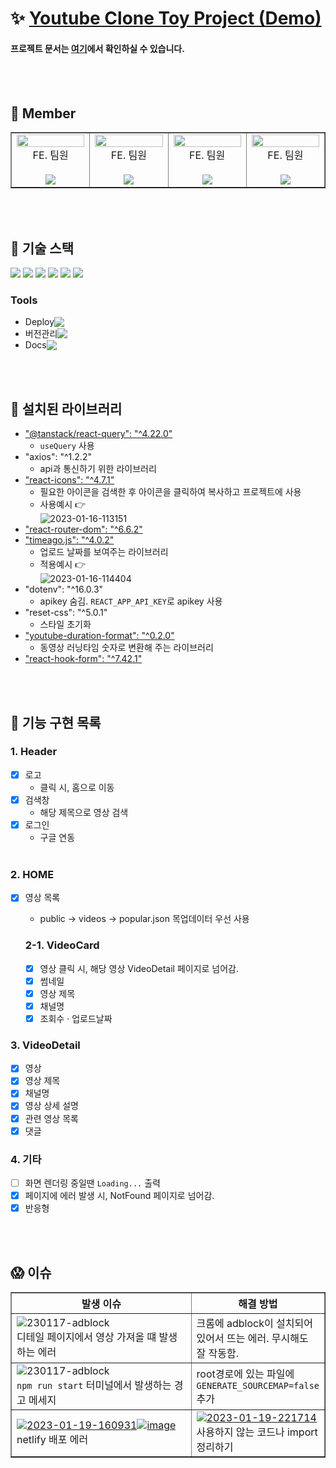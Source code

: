# :sparkles: [Youtube Clone Toy Project (Demo)](https://kdt3-team7-react-youtube-app.netlify.app)

#### 프로젝트 문서는 [여기](https://docs.google.com/spreadsheets/d/1EhoF12aqxV7dyYcOJNbmAZO6rkJGMgtNTbrpR0zFBcM/edit#gid=0)에서 확인하실 수 있습니다.

<br/><br/>

## :raising_hand: Member

<table border>
  <tbody>
    <tr>
      <td align="center" width="150px">
        <img width="100%" src="https://avatars.githubusercontent.com/u/103119275?v=4"  alt=""/>
        <center>FE. 팀원</center>
        <br/>
        <a href="https://github.com/Hyeeeein">
          <img src="https://img.shields.io/badge/김혜인-2596be?style=flat-round&logo=GitHub&logoColor=white"/>
        </a>
      </br>
      <td align="center" width="150px">
        <img width="100%" src="https://avatars.githubusercontent.com/u/103406196?v=4"  alt=""/>
        <center>FE. 팀원</center>
        <br/>
        <a href="https://github.com/hyorimcho">
          <img src="https://img.shields.io/badge/조효림-e28743?style=flat-round&logo=GitHub&logoColor=white"/>
        </a>
      </td>
      <td align="center" width="150px">
        <img width="100%" src="https://avatars.githubusercontent.com/u/76930602?v=4"  alt=""/>
        <center>FE. 팀원</center>
        <br/>
        <a href="https://github.com/0nesan">
          <img src="https://img.shields.io/badge/한수산-96be25?style=flat-round&logo=GitHub&logoColor=white"/>
        </a>
      </td>
      <td align="center" width="150px">
        <img width="100%" src="https://avatars.githubusercontent.com/u/64674174?v=4"  alt=""/>
        <center>FE. 팀원</center>
        <br/>
        <a href="https://github.com/hyerimhan">
          <img src="https://img.shields.io/badge/한혜림-FF55B6?style=flat-round&logo=GitHub&logoColor=white"/>
        </a>
      </td>
     </tr>
  </tbody>
</table>

<br/><br/>

## :wrench: 기술 스택
<img src="https://img.shields.io/badge/HTML-E34F26?style=flat-round&logo=HTML5&logoColor=white"/> <img src="https://img.shields.io/badge/Sass-CC6699?style=flat-round&logo=Sass&logoColor=white"/> <img src="https://img.shields.io/badge/JavaScript-F7DF1E?style=flat-round&logo=JavaScript&logoColor=white"/> <img src="https://img.shields.io/badge/React-61DAFB?style=flat-round&logo=React&logoColor=gray"/> <img src="https://img.shields.io/badge/TypeScript-3178C6?style=flat-round&logo=TypeScript&logoColor=white"/> <img src="https://img.shields.io/badge/Firebase-FFCA28?style=flat-round&logo=Firebase&logoColor=white"/>
<br/>

### Tools
- <div style="display:flex; align-items: center; margin-right:10px;"><span>Deploy </span><img src="https://img.shields.io/badge/Netlify-00C7B7?style=flat-round&logo=Netlify&logoColor=white"/></div>
- <div style="display:flex; align-items: center;"><span>버전관리 </span><img src="https://img.shields.io/badge/GitHub-181717?style=flat-round&logo=GitHub&logoColor=white"/></div>
- <div style="display:flex; align-items: center;"><span>Docs </span><img src="https://img.shields.io/badge/Google Sheets-34A853?style=flat-round&logo=Google Sheets&logoColor=white"/></div>

<br/><br/>

## :page_with_curl: 설치된 라이브러리

- ["@tanstack/react-query": "^4.22.0"](https://tanstack.com/query/latest/docs/react/overview)
  - `useQuery` 사용
- "axios": "^1.2.2"
  - api과 통신하기 위한 라이브러리
- ["react-icons": "^4.7.1"](https://react-icons.github.io/react-icons)
  - 필요한 아이콘을 검색한 후 아이콘을 클릭하여 복사하고 프로젝트에 사용
  - 사용예시 :point_right:<br/>
    <img src="https://i.ibb.co/09MnYzG/2023-01-16-113151.png" alt="2023-01-16-113151" border="0">
- ["react-router-dom": "^6.6.2"](https://reactrouter.com/en/main)
- ["timeago.js": "^4.0.2"](https://www.npmjs.com/package/timeago.js/v/4.0.0-beta.3)
  - 업로드 날짜를 보여주는 라이브러리
  - 적용예시 :point_right:<br/>
    <img src="https://i.ibb.co/JvJ3Ssv/2023-01-16-114404.png" alt="2023-01-16-114404" border="0">
- "dotenv": "^16.0.3"
  - apikey 숨김. `REACT_APP_API_KEY`로 apikey 사용
- "reset-css": "^5.0.1"
  - 스타일 초기화
- ["youtube-duration-format": "^0.2.0"](https://www.npmjs.com/package/youtube-duration-format)
  - 동영상 러닝타임 숫자로 변환해 주는 라이브러리
- ["react-hook-form": "^7.42.1"](https://react-hook-form.com/)

<br/><br/>

## :pushpin: 기능 구현 목록

### 1. Header

- [X] 로고
  - 클릭 시, 홈으로 이동
- [X] 검색창
  - 해당 제목으로 영상 검색
- [X] 로그인
  - 구글 연동
    <br/><br/>

### 2. HOME

- [X] 영상 목록
  - public -> videos -> popular.json 목업데이터 우선 사용

  ### 2-1. VideoCard

  - [X] 영상 클릭 시, 해당 영상 VideoDetail 페이지로 넘어감.
  - [X] 썸네일
  - [X] 영상 제목
  - [X] 채널명
  - [X] 조회수 &middot; 업로드날짜

### 3. VideoDetail

- [X] 영상
- [X] 영상 제목
- [X] 채널명
- [X] 영상 상세 설명
- [X] 관련 영상 목록
- [X] 댓글

### 4. 기타

- [ ] 화면 렌더링 중일땐 `Loading...` 출력
- [X] 페이지에 에러 발생 시, NotFound 페이지로 넘어감.
- [X] 반응형

<br/><br/>

## :scream: 이슈

<table border>
  <thead>
    <tr>
      <th width="60%">발생 이슈</th>
      <th>해결 방법</th>
    </tr>
  </thead>  
  <tbody>
    <tr>
      <td><img src="https://i.ibb.co/2yBFch9/230117-adblock.png" alt="230117-adblock" border="0"><br/>디테일 페이지에서 영상 가져올 떄 발생하는 에러</td>
      <td>크롬에 adblock이 설치되어 있어서 뜨는 에러. 무시해도 잘 작동함.</td>
    </tr>
    <tr>
      <td><img src="https://slack-imgs.com/?c=1&o1=ro&url=https%3A%2F%2Fuser-images.githubusercontent.com%2F64674174%2F213912869-318ab25a-9faf-4940-9278-a66bc683b414.png" alt="230117-adblock" border="0"><br/><code>npm run start</code> 터미널에서 발생하는 경고 메세지</td>
      <td>root경로에 있는 파일에 <code>GENERATE_SOURCEMAP=false</code> 추가</td>
    </tr>
    <tr>
      <td><a href="https://ibb.co/3vbDvSg"><img src="https://i.ibb.co/3vbDvSg/2023-01-19-160931.png" alt="2023-01-19-160931" border="0"></a><a href="https://ibb.co/VJtJ6yv"><img src="https://i.ibb.co/VJtJ6yv/image.png" alt="image" border="0"></a><br/>netlify 배포 에러</td>
      <td> <a href="https://ibb.co/VT6bJzg"><img src="https://i.ibb.co/VT6bJzg/2023-01-19-221714.png" alt="2023-01-19-221714" border="0"></a> <br/>사용하지 않는 코드나 import 정리하기</td>
    </tr>
    </tbody>
</table>

